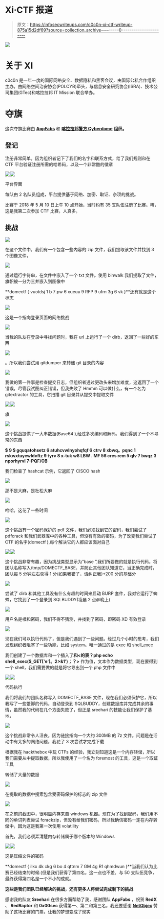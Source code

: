 # Xi·CTF 报道

> 原文：<https://infosecwriteups.com/c0c0n-xi-ctf-writeup-875a15d2df69?source=collection_archive---------0----------------------->

![](img/5bc67176c34e85936d0982ed5102edf4.png)

# 关于 XI

c0c0n 是一年一度的国际网络安全、数据隐私和黑客会议，由国际公私合作组织主办，由网络空间治安协会(POLCYB)牵头，与信息安全研究协会(ISRA)、技术公司集团(GTec)和喀拉拉邦 IT Mission 联合举办。

# 夺旗

这次夺旗比赛由 [**AppFabs**](https://www.appfabs.com/) 和 [**喀拉拉邦警方 Cyberdome**](http://www.cyberdome.kerala.gov.in/) **组织。**

## 登记

注册非常简单，因为组织者记下了我们的名字和联系方式，给了我们规则和在 CTF 平台验证注册所需的哈希码，以及一个非常酷的徽章

![](img/b0981e2793fca2c73c4f9cdc3bebd3f7.png)![](img/af886dc3aa297ea44afd5f92a1819f87.png)

平台界面

每队由 2 名队员组成，平台提供基于网络、加密、取证、杂项的挑战。

比赛于 2018 年 5 月 10 日上午 10 点开始，当时约有 35 支队伍注册了比赛。唷，这是我第二次参加 CTF 比赛，人真多，

## **挑战**

![](img/08001e53c31e725a585232ee2209079d.png)

在这个文件中，我们有一个包含一些内容的 zip 文件，我们提取该文件并找到 3 个图像文件，

![](img/a80d0fe24209c815e1198d1f584eac4e.png)

通过运行字符串，在文件中嵌入了一个 txt 文件。使用 binwalk 我们提取了文件，旗帜被一分为三并嵌入到图像中

**domectf { vuotdsj 1 b 7 pw 6 xueuu 9 RFP 9 ufrn 3g 6 vk }**还有就是这个标志

![](img/6030499633765074288c3c12ca8f5bfb.png)

这是一个指向登录页面的网络挑战

![](img/64f2f6dd95e96e92a1f48794b146d95b.png)

当我的队友在登录中寻找问题时，我在 url 上运行了一个 dirb，返回了一些好的东西

![](img/899644b627489db4add23c0c0a68dff1.png)

。所以我们尝试用 gitdumper 来转储 git 目录的内容

![](img/b16f45f0bb2e1e1ca641748305a4531a.png)

我做的第一件事是检查提交日志，但组织者通过更改头来增加难度，这返回了一个错误，尽管我试图纠正错误，但我失败了 Hmmm 可以做什么，有一个名为 gitextractor 的工具，它扫描 git 目录并从提交中提取文件

![](img/27f68750f22cdf2c87bdbe11d96a0fda.png)![](img/1c73b4dc9752b07d1f2450ff3ff1f357.png)

旗

![](img/dad6ffd6590c445729c2801f379e0894.png)

这个挑战提供了一大串数据(Base64 ),经过多次编码和解码，我们得到了一个不寻常的东西

**$ 9 $ gquqatohsetz 6 atuhcvwlnyohqfqf 6 ctrv 8 xbwq。pqnc 1 rskwxtuyewldvftz 9 tyrv 8 x-tuk w8 LBW . MF 56 cres rem 5 qlv 7 bwqz 3 nporhyrvl 7-PQF/OB**

我们检查了 hashcat 示例，它返回了 CISCO hash

![](img/1b5c9710e74cd38d69e71535e3eaa915.png)

那不是大麻，是杜松大麻

![](img/50889d35838488165a9b30f45909c731.png)

哈哈，这花了一些时间

![](img/c4136dc4765946ab243cd36dafd4b11d.png)

这个挑战有一个密码保护的 pdf 文件，我们必须找到它的密码，我们尝试了 pdfcrack 和我们武器库中的各种工具，但没有有效的密码，为了改变我们尝试了 CTF 的名字(domectf ),每个解决它的人都应该面对自己

![](img/6c9a6bf09c8a5bd4750e53de37f2d1c7.png)![](img/7c5be788ee5a305b71e063f66ecfd4fc.png)

这个挑战非常有趣，因为挑战类型显示为“base ”,我们所要做的就是执行代码，将团队名称写入/tmp/DOMECTF_BASE，并防止其他团队知道它，当正确完成时，团队每 5 分钟左右获得 1 分(如果我错了，请纠正我)+200 分的基础分

![](img/ea52df5fd79f00caf4ffb5c85a3d50f7.png)

尝试了 dirb 和其他工具没有什么有趣的时间来启动 BURP 套件，我对它运行了蜘蛛，它找到了一个登录到 SQLBUDDY(凌晨 2 点@晚上)

![](img/5f05e9530511c0925db2dd6eb7ca0561.png)

用户名是根和密码，我们不得不猜测，并找到了密码，即密码 XD 有效登录

![](img/1376e07f3835cfbf39e9ba9c0e6e8e92.png)

现在我们可以执行代码了，但是我们遇到了一些问题。经过几个小时的思考，我们发现组织者阻塞了一些功能，比如 system。唯一通过的是 exec 和 shell_exec

我们创建了一个数据库和一个插入了**和<的表？php echo shell_exec($_GET['e']。2>&1’)；？>** 作为值，文本作为数据类型，现在要得到一个 shell，我们需要做的就是将它导出到一个 php 文件中

![](img/540b6edb95cbb4111518e327b56f54ec.png)![](img/a3107950fd942529b47fc102f9f49397.png)

代码执行

我们将我们的团队名称写入 DOMECTF_BASE 文件，现在我们必须保护它，所以我写了一些蹩脚的代码，自动登录到 SQLBUDDY，创建数据库并完成其余的事情，虽然我的代码在几个方面失败了，但正是 sreehari 的技能让我们保护了基地，

![](img/2490bdcd411bfa264a7bdb48d4167c3b.png)

这个挑战非常令人沮丧，因为链接指向一个大约 300MB 的 7z 文件。问题是在活动中有太多的网络问题，我花了 3 次尝试才完成下载

根据我在 hackthebox 中玩 CTFs 的经验，我立刻知道这是一个内存转储，所以我们需要从中提取数据，所以我使用了一个名为 foremost 的工具，这是一个取证工具

转储了大量的数据

![](img/9cf2eab3e095436ae53c37a773bda7d1.png)

在提取的数据中搜索包含受密码保护的标志的 zip 文件

![](img/90ace766a28c2c7a06462030004b01cf.png)

在之前的截图中，很明显内存来自 windows 机器。现在为了找到密码，我们用不同的单词列表尝试 fcrackzip，但没有给我们密码，所以我确信密码一定在内存转储中，因为这是我第一次使用 volatility

首先，我们必须弄清楚内存转储属于哪个版本的 Windows

![](img/276ba9c246e26eda306624f1e9865979.png)![](img/74076f974d6b6805ffe79edd6b65ef92.png)

这是压缩文件的密码

**domectf { ilko 4k ckg 6 bo 4 qttnm 7 GM 4g R1 qhmdwun }**当我们认为比赛已经结束的时候:(但是我们获得了第四名，这一点也不差，与 50 支队伍竞争，最终获得第四名是一个不小的成就。

**这些是我们团队已经解决的挑战，还有更多人将尝试完成剩下的挑战**

感谢我的队友 **Sreehari** 在很多方面帮助了我，感谢团队 **AppFabs** ，祝贺 **RedX** 、 **RedRaptor** 和 **0x00sec** 获得第一、第二和第三名，我还要感谢 [**NetObjex**](https://www.netobjex.com/) 赞助了这场比赛的门票，让我的梦想变成了现实